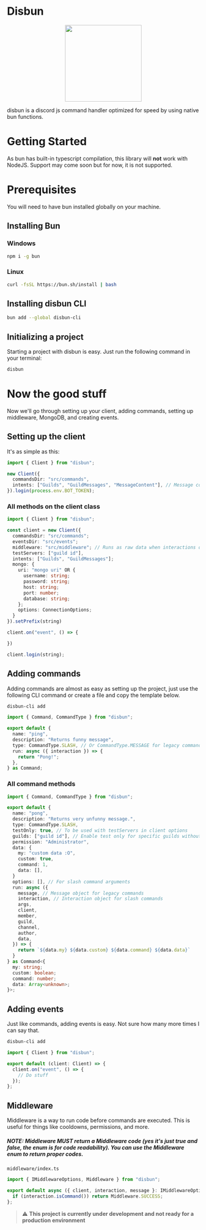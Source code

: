 # Disbun

<p align="center">
  <img src="https://user-images.githubusercontent.com/709451/182802334-d9c42afe-f35d-4a7b-86ea-9985f73f20c3.png" width="200" />
</p>

disbun is a discord js command handler optimized for speed by using native bun functions.

# Getting Started

As bun has built-in typescript compilation, this library will **not** work
with NodeJS. Support may come soon but for now, it is not supported.

# Prerequisites

You will need to have bun installed globally on your machine.

## Installing Bun

### Windows

```bash
npm i -g bun
```

### Linux

```bash
curl -fsSL https://bun.sh/install | bash
```

## Installing disbun CLI

```bash
bun add --global disbun-cli
```

## Initializing a project

Starting a project with disbun is easy. Just run the following command in your terminal:

```sh
disbun
```

# Now the good stuff

Now we'll go through setting up your client, adding commands, setting up middleware, MongoDB, and creating events.

## Setting up the client

It's as simple as this:

```ts
import { Client } from "disbun";

new Client({
  commandsDir: "src/commands",
  intents: ["Guilds", "GuildMessages", "MessageContent"], // Message content intent required if you're using prefixed commands
}).login(process.env.BOT_TOKEN);
```

### All methods on the client class

```ts
import { Client } from "disbun";

const client = new Client({
  commandsDir: "src/commands";
  eventsDir: "src/events";
  middleware: "src/middleware"; // Runs as raw data when interactions or messages are created
  testServers: ["guild id"],
  intents: ["Guilds", "GuildMessages"];
  mongo: {
    uri: "mongo uri" OR {
      username: string;
      password: string;
      host: string;
      port: number;
      database: string;
    };
    options: ConnectionOptions;
  }
}).setPrefix(string)

client.on("event", () => {

})

client.login(string);
```

## Adding commands

Adding commands are almost as easy as setting up the project, just use the following CLI command or create a file and copy the template below.

```sh
disbun-cli add
```

```ts
import { Command, CommandType } from "disbun";

export default {
  name: "ping",
  description: "Returns funny message",
  type: CommandType.SLASH, // Or CommandType.MESSAGE for legacy commands
  run: async ({ interaction }) => {
    return "Pong!";
  },
} as Command;
```

### All command methods

```ts
import { Command, CommandType } from "disbun";

export default {
  name: "pong",
  description: "Returns very unfunny message.",
  type: CommandType.SLASH,
  testOnly: true, // To be used with testServers in client options
  guilds: ["guild id"], // Enable test only for specific guilds without changing testServers
  permission: "Administrator",
  data: {
    my: "custom data :O",
    custom: true,
    command: 1,
    data: [],
  }
  options: [], // For slash command arguments
  run: async ({
    message, // Message object for legacy commands
    interaction, // Interaction object for slash commands
    args,
    client,
    member,
    guild,
    channel,
    author,
    data,
  }) => {
    return `${data.my} ${data.custom} ${data.command} ${data.data}`
  }
} as Command<{
  my: string;
  custom: boolean;
  command: number;
  data: Array<unknown>;
}>;
```

## Adding events

Just like commands, adding events is easy. Not sure how many more times I can say that.

```sh
disbun-cli add
```

```ts
import { Client } from "disbun";

export default (client: Client) => {
  client.on("event", () => {
    // Do stuff
  });
};
```

## Middleware

Middleware is a way to run code before commands are executed. This is useful for things like cooldowns, permissions, and more.

##### NOTE: Middleware MUST return a Middleware code (yes it's just true and false, the enum is for code readability). You can use the Middleware enum to return proper codes.

`middleware/index.ts`

```ts
import { IMiddlewareOptions, Middleware } from "disbun";

export default async ({ client, interaction, message }: IMiddlewareOptions) => {
  if (interaction.isCommand()) return Middleware.SUCCESS;
};
```

> :warning: **This project is currently under development and not ready for a production environment**

